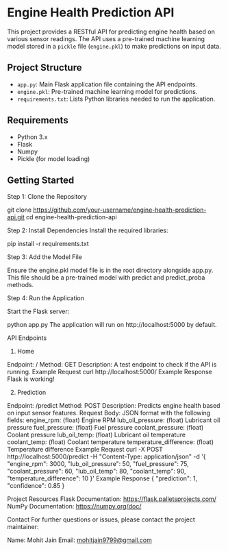 # Engine Health Prediction API

This project provides a RESTful API for predicting engine health based on various sensor readings. The API uses a pre-trained machine learning model stored in a `pickle` file (`engine.pkl`) to make predictions on input data.

## Project Structure

- `app.py`: Main Flask application file containing the API endpoints.
- `engine.pkl`: Pre-trained machine learning model for predictions.
- `requirements.txt`: Lists Python libraries needed to run the application.

## Requirements

- Python 3.x
- Flask
- Numpy
- Pickle (for model loading)


## Getting Started

Step 1: Clone the Repository

git clone https://github.com/your-username/engine-health-prediction-api.git
cd engine-health-prediction-api

Step 2: Install Dependencies
Install the required libraries:

pip install -r requirements.txt

Step 3: Add the Model File

Ensure the engine.pkl model file is in the root directory alongside app.py. This file should be a pre-trained model with predict and predict_proba methods.

Step 4: Run the Application

Start the Flask server:

python app.py
The application will run on http://localhost:5000 by default.

API Endpoints

1. Home

Endpoint: /
Method: GET
Description: A test endpoint to check if the API is running.
Example Request
curl http://localhost:5000/
Example Response
Flask is working!

2. Prediction

Endpoint: /predict
Method: POST
Description: Predicts engine health based on input sensor features.
Request Body: JSON format with the following fields:
engine_rpm: (float) Engine RPM
lub_oil_pressure: (float) Lubricant oil pressure
fuel_pressure: (float) Fuel pressure
coolant_pressure: (float) Coolant pressure
lub_oil_temp: (float) Lubricant oil temperature
coolant_temp: (float) Coolant temperature
temperature_difference: (float) Temperature difference
Example Request
curl -X POST http://localhost:5000/predict -H "Content-Type: application/json" -d '{
    "engine_rpm": 3000,
    "lub_oil_pressure": 50,
    "fuel_pressure": 75,
    "coolant_pressure": 60,
    "lub_oil_temp": 80,
    "coolant_temp": 90,
    "temperature_difference": 10
}'
Example Response
{
  "prediction": 1,
  "confidence": 0.85
}

Project Resources
Flask Documentation: https://flask.palletsprojects.com/
NumPy Documentation: https://numpy.org/doc/

Contact
For further questions or issues, please contact the project maintainer:

Name: Mohit Jain
Email: mohitjain9799@gmail.com
